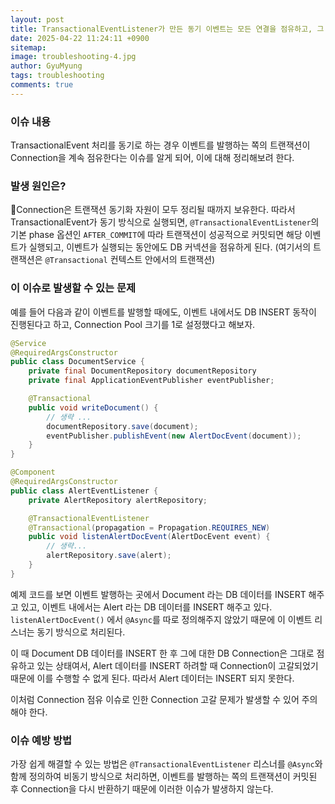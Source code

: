 ```yaml
---
layout:	post
title: TransactionalEventListener가 만든 동기 이벤트는 모든 연결을 점유하고, 그 속에서 나는 갇혀버렸다
date: 2025-04-22 11:24:11 +0900
sitemap: 
image: troubleshooting-4.jpg
author: GyuMyung
tags: troubleshooting
comments: true
---
```


### 이슈 내용
TransactionalEvent 처리를 동기로 하는 경우 이벤트를 발행하는 쪽의 트랜잭션이 Connection을 계속 점유한다는 이슈를 알게 되어, 이에 대해 정리해보려 한다.

### 발생 원인은?
Connection은 트랜잭션 동기화 자원이 모두 정리될 때까지 보유한다. 따라서 TransactionalEvent가 동기 방식으로 실행되면, `@TransactionalEventListener`의 기본 phase 옵션인 `AFTER_COMMIT`에 따라 트랜잭션이 성공적으로 커밋되면 해당 이벤트가 실행되고, 이벤트가 실행되는 동안에도 DB 커넥션을 점유하게 된다.
(여기서의 트랜잭션은 `@Transactional` 컨텍스트 안에서의 트랜잭션)

### 이 이슈로 발생할 수 있는 문제
예를 들어 다음과 같이 이벤트를 발행할 때에도, 이벤트 내에서도 DB INSERT 동작이 진행된다고 하고, Connection Pool 크기를 1로 설정했다고 해보자.

```java
@Service
@RequiredArgsConstructor
public class DocumentService {
	private final DocumentRepository documentRepository
	private final ApplicationEventPublisher eventPublisher;

	@Transactional
	public void writeDocument() {
		// 생략 ...
		documentRepository.save(document);
		eventPublisher.publishEvent(new AlertDocEvent(document));
	}
}
```

```java
@Component
@RequiredArgsConstructor
public class AlertEventListener {
	private AlertRepository alertRepository;

	@TransactionalEventListener
	@Transactional(propagation = Propagation.REQUIRES_NEW)
	public void listenAlertDocEvent(AlertDocEvent event) {
		// 생략...
		alertRepository.save(alert);
	}
}
```

예제 코드를 보면 이벤트 발행하는 곳에서 Document 라는 DB 데이터를 INSERT 해주고 있고, 이벤트 내에서는 Alert 라는 DB 데이터를 INSERT 해주고 있다. `listenAlertDocEvent()` 에서 `@Async`를 따로 정의해주지 않았기 때문에 이 이벤트 리스너는 동기 방식으로 처리된다.

이 때 Document DB 데이터를 INSERT 한 후 그에 대한 DB Connection은 그대로 점유하고 있는 상태여서, Alert 데이터를 INSERT 하려할 때 Connection이 고갈되었기 때문에 이를 수행할 수 없게 된다. 따라서 Alert 데이터는 INSERT 되지 못한다.

이처럼 Connection 점유 이슈로 인한 Connection 고갈 문제가 발생할 수 있어 주의해야 한다.

### 이슈 예방 방법
가장 쉽게 해결할 수 있는 방법은 `@TransactionalEventListener` 리스너를 `@Async`와 함께 정의하여 비동기 방식으로 처리하면, 이벤트를 발행하는 쪽의 트랜잭션이 커밋된 후 Connection을 다시 반환하기 때문에 이러한 이슈가 발생하지 않는다.

